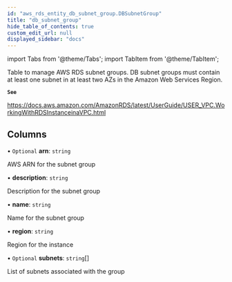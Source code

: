 ```yaml
---
id: "aws_rds_entity_db_subnet_group.DBSubnetGroup"
title: "db_subnet_group"
hide_table_of_contents: true
custom_edit_url: null
displayed_sidebar: "docs"
---
```


import Tabs from '@theme/Tabs';
import TabItem from '@theme/TabItem';

Table to manage AWS RDS subnet groups. DB subnet groups must contain at least one subnet in at
least two AZs in the Amazon Web Services Region.

**`See`**

https://docs.aws.amazon.com/AmazonRDS/latest/UserGuide/USER_VPC.WorkingWithRDSInstanceinaVPC.html

## Columns

• `Optional` **arn**: `string`

AWS ARN for the subnet group

• **description**: `string`

Description for the subnet group

• **name**: `string`

Name for the subnet group

• **region**: `string`

Region for the instance

• `Optional` **subnets**: `string`[]

List of subnets associated with the group
